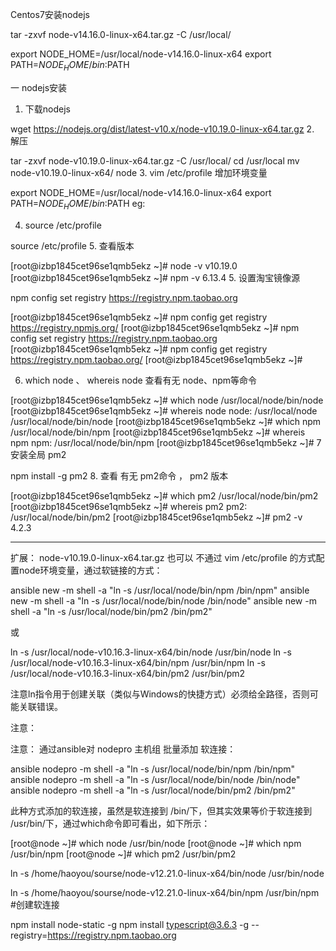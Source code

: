 Centos7安装nodejs

tar -zxvf node-v14.16.0-linux-x64.tar.gz -C /usr/local/

export NODE_HOME=/usr/local/node-v14.16.0-linux-x64
export PATH=$NODE_HOME/bin:$PATH


一 nodejs安装

1. 下载nodejs

wget https://nodejs.org/dist/latest-v10.x/node-v10.19.0-linux-x64.tar.gz
2. 解压

tar -zxvf node-v10.19.0-linux-x64.tar.gz -C /usr/local/
cd /usr/local
mv node-v10.19.0-linux-x64/ node
3. vim /etc/profile 增加环境变量

export NODE_HOME=/usr/local/node-v14.16.0-linux-x64
export PATH=$NODE_HOME/bin:$PATH
eg:



4. source /etc/profile

source /etc/profile
5. 查看版本

[root@izbp1845cet96se1qmb5ekz ~]# node -v
v10.19.0
[root@izbp1845cet96se1qmb5ekz ~]# npm -v
6.13.4
5. 设置淘宝镜像源

npm config set registry https://registry.npm.taobao.org

[root@izbp1845cet96se1qmb5ekz ~]# npm config get registry https://registry.npmjs.org/
[root@izbp1845cet96se1qmb5ekz ~]# npm config set registry https://registry.npm.taobao.org
[root@izbp1845cet96se1qmb5ekz ~]# npm config get registry https://registry.npm.taobao.org/
[root@izbp1845cet96se1qmb5ekz ~]#

6. which node  、 whereis node   查看有无 node、npm等命令

[root@izbp1845cet96se1qmb5ekz ~]# which node
/usr/local/node/bin/node
[root@izbp1845cet96se1qmb5ekz ~]# whereis node
node: /usr/local/node /usr/local/node/bin/node
[root@izbp1845cet96se1qmb5ekz ~]# which npm
/usr/local/node/bin/npm
[root@izbp1845cet96se1qmb5ekz ~]# whereis npm
npm: /usr/local/node/bin/npm
[root@izbp1845cet96se1qmb5ekz ~]#
7 安装全局 pm2

npm install -g pm2
8. 查看 有无 pm2命令 ， pm2 版本

[root@izbp1845cet96se1qmb5ekz ~]# which pm2
/usr/local/node/bin/pm2
[root@izbp1845cet96se1qmb5ekz ~]# whereis pm2
pm2: /usr/local/node/bin/pm2
[root@izbp1845cet96se1qmb5ekz ~]# pm2 -v
4.2.3
 

----------------------------------------------------------------------------------------------------------------

扩展：
node-v10.19.0-linux-x64.tar.gz 也可以 不通过 vim /etc/profile 的方式配置node环境变量，通过软链接的方式：

ansible new -m shell -a "ln -s /usr/local/node/bin/npm /bin/npm"
ansible new -m shell -a "ln -s /usr/local/node/bin/node /bin/node"
ansible new -m shell -a "ln -s /usr/local/node/bin/pm2 /bin/pm2"
 
或
 
ln -s /usr/local/node-v10.16.3-linux-x64/bin/node /usr/bin/node
ln -s /usr/local/node-v10.16.3-linux-x64/bin/npm /usr/bin/npm
ln -s /usr/local/node-v10.16.3-linux-x64/bin/pm2 /usr/bin/pm2
 
注意ln指令用于创建关联（类似与Windows的快捷方式）必须给全路径，否则可能关联错误。

注意：

注意：
通过ansible对 nodepro 主机组 批量添加 软连接：
 
ansible nodepro -m shell -a "ln -s /usr/local/node/bin/npm /bin/npm"
ansible nodepro -m shell -a "ln -s /usr/local/node/bin/node /bin/node"
ansible nodepro -m shell -a "ln -s /usr/local/node/bin/pm2 /bin/pm2"
 
此种方式添加的软连接，虽然是软连接到 /bin/下，但其实效果等价于软连接到 /usr/bin/下，通过which命令即可看出，如下所示：
 
[root@node ~]# which node
/usr/bin/node
[root@node ~]# which npm
/usr/bin/npm
[root@node ~]# which pm2
/usr/bin/pm2



ln -s /home/haoyou/sourse/node-v12.21.0-linux-x64/bin/node /usr/bin/node
 
ln -s /home/haoyou/sourse/node-v12.21.0-linux-x64/bin/npm /usr/bin/npm  #创建软连接


npm install node-static -g
npm install typescript@3.6.3 -g --registry=https://registry.npm.taobao.org
